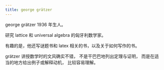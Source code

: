 ```yaml
---
title: george grätzer
---
```


george grätzer 1936 年生人。

研究 lattice 和 universal algebra 的匈牙利数学家。

有趣的是，他还写谜题书和 latex 相关的书，以及关于如何写作的书。

grätzer 讲授数学时的文风确实不错，
不是干巴巴地列出定理与证明，
而是在适当的地方给出例子或解释动机，
比较容易理解。
